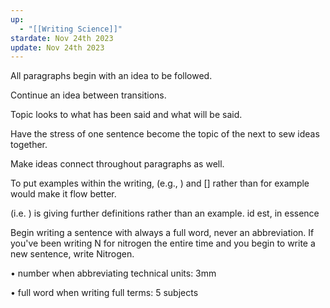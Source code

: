 ```yaml
---
up:
  - "[[Writing Science]]"
stardate: Nov 24th 2023
update: Nov 24th 2023
---
```


All paragraphs begin with an idea to be followed.

Continue an idea between transitions.

Topic looks to what has been said and what will be said.

Have the stress of one sentence become the topic of the next to sew ideas together.

Make ideas connect throughout paragraphs as well.

To put examples within the writing, (e.g., ) and [] rather than for example would make it flow better.

(i.e. ) is giving further definitions rather than an example. id est, in essence

Begin writing a sentence with always a full word, never an abbreviation. If you've been writing N for nitrogen the entire time and you begin to write a new sentence, write Nitrogen.

• number when abbreviating technical units: 3mm

• full word when writing full terms: 5 subjects